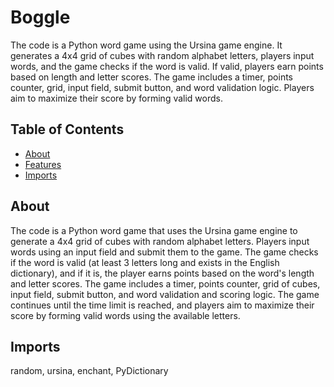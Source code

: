 # Boggle

The code is a Python word game using the Ursina game engine. It generates a 4x4 grid of cubes with random alphabet letters, players input words, and the game checks if the word is valid. If valid, players earn points based on length and letter scores. The game includes a timer, points counter, grid, input field, submit button, and word validation logic. Players aim to maximize their score by forming valid words.

## Table of Contents

- [About](#about)
- [Features](#features)
- [Imports](#Imports)

## About

The code is a Python word game that uses the Ursina game engine to generate a 4x4 grid of cubes with random alphabet letters. Players input words using an input field and submit them to the game. The game checks if the word is valid (at least 3 letters long and exists in the English dictionary), and if it is, the player earns points based on the word's length and letter scores. The game includes a timer, points counter, grid of cubes, input field, submit button, and word validation and scoring logic. The game continues until the time limit is reached, and players aim to maximize their score by forming valid words using the available letters.

## Imports

random, ursina, enchant, PyDictionary
